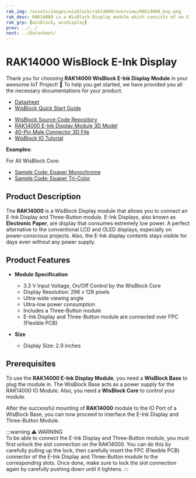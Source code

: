 ```yaml
---
rak_img: /assets/images/wisblock/rak14000/overview/RAK14000_buy.png
rak_desc: RAK14000 is a WisBlock Display module which consists of an E-Ink Display and Three-Button Module.
rak_grp: [wisblock, wisdisplay]
prev: ../../
next: ../Datasheet/
---
```


# RAK14000 WisBlock E-Ink Display

Thank you for choosing **RAK14000 WisBlock E-Ink Display Module** in your awesome IoT Project! 🎉 To help you get started, we have provided you all the necessary documentations for your product.

* [Datasheet](../Datasheet/)
* <a href="../../Quickstart/" target="_blank">WisBlock Quick Start Guide</a>
<!---* [WisBlock Quick Start Guide](../../Quickstart/)-->
* [WisBlock Source Code Repository](https://github.com/RAKWireless/WisBlock/)
* [RAK14000 E-Ink Display Module 3D Model](https://downloads.rakwireless.com/3D_File/WisBlock/3D_RAK14000.stp)
* [40-Pin Male Connector 3D File](https://downloads.rakwireless.com/3D_File/Accessory/WisConnector/M40S1003K6M.stp)
* [WisBlock IO Tutorial](/Knowledge-Hub/Learn/WisBlock-IO-Tutorial/)

**Examples**: 

For All WisBlock Core:

* [Sample Code: Epaper Monochrome](https://github.com/RAKWireless/WisBlock/tree/master/examples/common/IO/RAK14000-Epaper-Monochrome)
* [Sample Code: Epaper Tri-Color](https://github.com/RAKWireless/WisBlock/tree/master/examples/common/IO/RAK14000-Epaper-TriColor)

## Product Description

The **RAK14000** is a WisBlock Display module that allows you to connect an E-Ink Display and Three-Button module. E-Ink Displays, also known as **Electronic Paper**, are display that consumes extremely low power. A perfect alternative to the conventional LCD and OLED displays, especially on power-conscious projects. Also, the E-Ink display contents stays visible for days even without any power supply.

## Product Features  

* **Module Specification**
    * 3.3&nbsp;V Input Voltage, On/Off Control by the WisBlock Core
    * Display Resolution: 296 x 128 pixels
    * Ultra-wide viewing angle
    * Ultra-low power consumption
    * Includes a Three-Button module
    * E-Ink Display and Three-Button module are connected over FPC (Flexible PCB)
  
* **Size**
    * Display Size: 2.9 inches

## Prerequisites  
  
To use the **RAK14000 E-Ink Display Module**, you need a **WisBlock Base** to plug the module in. The WisBlock Base acts as a power supply for the RAK14000 IO Module. Also, you need a **WisBlock Core** to control your module. 
  
After the successful mounting of **RAK14000** module to the IO Port of a WisBlock Base, you can now proceed to interface the E-Ink Display and Three-Button Module.  


:::warning ⚠️ WARNING    
To be able to connect the E-Ink Display and Three-Button module, you must first unlock the slot connection on the RAK14000. You can do this by carefully pulling up the lock, then carefully insert the FPC (Flexible PCB) connector of the E-Ink Display and Three-Button module to the corresponding slots. Once done, make sure to lock the slot connection again by carefully pushing down until it tightens.
:::